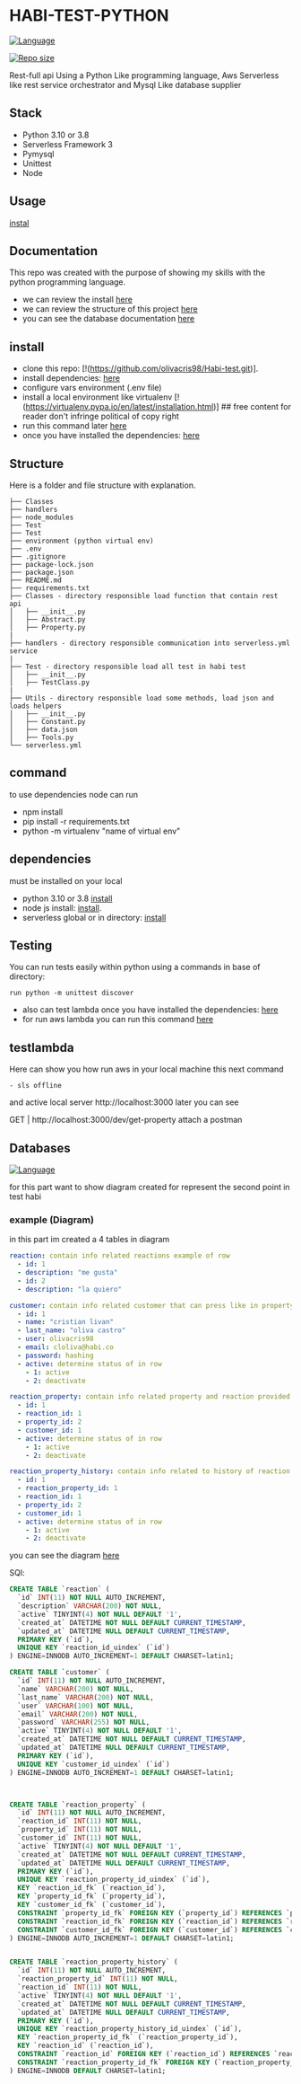# HABI-TEST-PYTHON

[![Language](https://img.shields.io/badge/language-python3-brightgreen)](https://www.python.org/)


[![Repo size](https://img.shields.io/github/repo-size/michaljach/python-flask-mongoengine-docker-starter)](https://github.com/michaljach/python-flask-mongoengine-docker-starter)

Rest-full api Using a Python Like programming language, Aws Serverless like rest service orchestrator and Mysql Like database supplier 

## Stack

- Python 3.10 or 3.8
- Serverless Framework 3
- Pymysql
- Unittest
- Node

## Usage

[instal](#install)


## Documentation

This repo was created with the purpose of showing my skills with the python programming language.
- we can review the install [here](#install)
- we can review the structure of this project [here](#Structure)
- you can see the database documentation [here](#Databases)

## install

- clone this repo: [!(https://github.com/olivacris98/Habi-test.git)].
- install dependencies: [here](#dependencies)
- configure vars environment (.env file)
- install a local environment like virtualenv [!(https://virtualenv.pypa.io/en/latest/installation.html)] ## free content for reader don't infringe political of copy right
- run this command later [here](#command)
- once you have installed the dependencies: [here](#Testing)




## Structure

Here is a folder and file structure with explanation.

```
├── Classes
├── handlers
├── node_modules
├── Test
├── Test
├── environment (python virtual env)
├── .env
├── .gitignore
├── package-lock.json
├── package.json
├── README.md
├── requirements.txt
├── Classes - directory responsible load function that contain rest api
│   ├── __init__.py
│   ├── Abstract.py
│   ├── Property.py
|
├── handlers - directory responsible communication into serverless.yml service
|
├── Test - directory responsible load all test in habi test
│   ├── __init__.py
│   ├── TestClass.py
|
├── Utils - directory responsible load some methods, load json and loads helpers
│   ├── __init__.py
│   ├── Constant.py
│   ├── data.json
│   ├── Tools.py
└── serverless.yml
```

## command
to use dependencies node can run
- npm install
- pip install -r requirements.txt
- python -m virtualenv "name of virtual env"


## dependencies
must be installed on your local
- python 3.10 or 3.8 [install](https://www.python.org/downloads/release/python-31011/)
- node js install: [install]((https://nodejs.org/en/blog/release/v16.14.0)).
- serverless global or in directory: [install](https://www.serverless.com/framework/docs/getting-started)



## Testing

You can run tests easily within python using a commands in base of directory:
```
run python -m unittest discover
```

- also can test lambda once you have installed the dependencies:  [here](#dependencies)
- for run aws lambda you can run this command [here](#testlambda)



## testlambda
Here can show you how run aws in your local machine
this next command 

```
- sls offline
```
and active local server http://localhost:3000 later you can see 

GET | http://localhost:3000/dev/get-property
attach a postman



## Databases
[![Language](https://img.shields.io/badge/language-MySQL-blue)](https://www.mysql.com/)

for this part want to show diagram created for represent the second point in test habi

### example (Diagram)

in this part im created a 4 tables in diagram

```yml
reaction: contain info related reactions example of row
  - id: 1
  - description: "me gusta"
  - id: 2
  - description: "la quiero"

customer: contain info related customer that can press like in property
  - id: 1
  - name: "cristian livan"
  - last_name: "oliva castro"
  - user: olivacris98
  - email: cloliva@habi.co
  - password: hashing
  - active: determine status of in row
    - 1: active
    - 2: deactivate

reaction_property: contain info related property and reaction provided by customer 
  - id: 1
  - reaction_id: 1
  - property_id: 2
  - customer_id: 1
  - active: determine status of in row
    - 1: active
    - 2: deactivate

reaction_property_history: contain info related to history of reaction provided by customer 
  - id: 1
  - reaction_property_id: 1
  - reaction_id: 1
  - property_id: 2
  - customer_id: 1
  - active: determine status of in row
    - 1: active
    - 2: deactivate
```

you can see the diagram [here](https://drive.google.com/file/d/17CX_WyiKfIA02BVN_gzazHpfLb5Jd4k4/view?usp=sharing)


SQl:
```sql
CREATE TABLE `reaction` (
  `id` INT(11) NOT NULL AUTO_INCREMENT,
  `description` VARCHAR(200) NOT NULL,
  `active` TINYINT(4) NOT NULL DEFAULT '1',
  `created_at` DATETIME NOT NULL DEFAULT CURRENT_TIMESTAMP,
  `updated_at` DATETIME NULL DEFAULT CURRENT_TIMESTAMP,
  PRIMARY KEY (`id`),
  UNIQUE KEY `reaction_id_uindex` (`id`)
) ENGINE=INNODB AUTO_INCREMENT=1 DEFAULT CHARSET=latin1;

CREATE TABLE `customer` (
  `id` INT(11) NOT NULL AUTO_INCREMENT,
  `name` VARCHAR(200) NOT NULL,
  `last_name` VARCHAR(200) NOT NULL,
  `user` VARCHAR(100) NOT NULL,
  `email` VARCHAR(200) NOT NULL,
  `password` VARCHAR(255) NOT NULL,
  `active` TINYINT(4) NOT NULL DEFAULT '1',
  `created_at` DATETIME NOT NULL DEFAULT CURRENT_TIMESTAMP,
  `updated_at` DATETIME NULL DEFAULT CURRENT_TIMESTAMP,
  PRIMARY KEY (`id`),
  UNIQUE KEY `customer_id_uindex` (`id`)
) ENGINE=INNODB AUTO_INCREMENT=1 DEFAULT CHARSET=latin1;



CREATE TABLE `reaction_property` (
  `id` INT(11) NOT NULL AUTO_INCREMENT,
  `reaction_id` INT(11) NOT NULL,
  `property_id` INT(11) NOT NULL,
  `customer_id` INT(11) NOT NULL,
  `active` TINYINT(4) NOT NULL DEFAULT '1',
  `created_at` DATETIME NOT NULL DEFAULT CURRENT_TIMESTAMP,
  `updated_at` DATETIME NULL DEFAULT CURRENT_TIMESTAMP,
  PRIMARY KEY (`id`),
  UNIQUE KEY `reaction_property_id_uindex` (`id`),
  KEY `reaction_id_fk` (`reaction_id`),
  KEY `property_id_fk` (`property_id`),
  KEY `customer_id_fk` (`customer_id`),
  CONSTRAINT `property_id_fk` FOREIGN KEY (`property_id`) REFERENCES `property` (`id`),
  CONSTRAINT `reaction_id_fk` FOREIGN KEY (`reaction_id`) REFERENCES `reaction` (`id`),
  CONSTRAINT `customer_id_fk` FOREIGN KEY (`customer_id`) REFERENCES `customer` (`id`)
) ENGINE=INNODB AUTO_INCREMENT=1 DEFAULT CHARSET=latin1;


CREATE TABLE `reaction_property_history` (
  `id` INT(11) NOT NULL AUTO_INCREMENT,
  `reaction_property_id` INT(11) NOT NULL,
  `reaction_id` INT(11) NOT NULL,
  `active` TINYINT(4) NOT NULL DEFAULT '1',
  `created_at` DATETIME NOT NULL DEFAULT CURRENT_TIMESTAMP,
  `updated_at` DATETIME NULL DEFAULT CURRENT_TIMESTAMP,  
  PRIMARY KEY (`id`),
  UNIQUE KEY `reaction_property_history_id_uindex` (`id`),
  KEY `reaction_property_id_fk` (`reaction_property_id`),
  KEY `reaction_id` (`reaction_id`),
  CONSTRAINT `reaction_id` FOREIGN KEY (`reaction_id`) REFERENCES `reaction` (`id`),
  CONSTRAINT `reaction_property_id_fk` FOREIGN KEY (`reaction_property_id`) REFERENCES `reaction_property` (`id`)
) ENGINE=INNODB DEFAULT CHARSET=latin1;


```